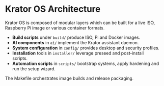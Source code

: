 # Krator OS Architecture

Krator OS is composed of modular layers which can be built for a live ISO,
Raspberry Pi image or various container formats.

- **Build scripts** under `build/` produce ISO, Pi and Docker images.
- **AI components** in `ai/` implement the Krator assistant daemon.
- **System configuration** in `config/` provides desktop and security profiles.
- **Installation** tools in `installer/` leverage preseed and post-install scripts.
- **Automation scripts** in `scripts/` bootstrap systems, apply hardening and run the setup wizard.

The Makefile orchestrates image builds and release packaging.

